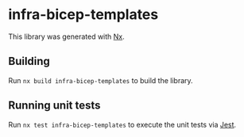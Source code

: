 # infra-bicep-templates

This library was generated with [Nx](https://nx.dev).

## Building

Run `nx build infra-bicep-templates` to build the library.

## Running unit tests

Run `nx test infra-bicep-templates` to execute the unit tests via [Jest](https://jestjs.io).
